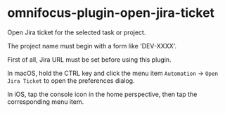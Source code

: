 # omnifocus-plugin-open-jira-ticket
Open Jira ticket for the selected task or project.

The project name must begin with a form like 'DEV-XXXX'.

First of all, Jira URL must be set before using this plugin.

In macOS, hold the CTRL key and click the menu item `Automation` → `Open Jira Ticket` to open the preferences dialog.

In iOS, tap the console icon in the home perspective, then tap the corresponding menu item.
